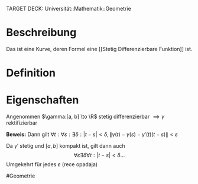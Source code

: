 TARGET DECK: Universität::Mathematik::Geometrie

# Beschreibung
Das ist eine Kurve, deren Formel eine [[Stetig Differenzierbare Funktion]] ist.

# Definition


# Eigenschaften
Angenommen $\gamma:[a, b] \to \R$ stetig differenzierbar $\implies \gamma$ rektifizierbar

**Beweis:**
Dann gilt $\forall t: \forall \varepsilon: \exists \delta : |t-s|<\delta, \|\gamma(t)-\gamma(s)-\gamma'(t)(t-s)\|< \varepsilon$

Da $\gamma'$ stetig und $[a, b]$ kompakt ist, gilt dann auch 
$$\forall \varepsilon \exists \delta \forall t :|t-s|< \delta...$$
Umgekehrt für jedes $\varepsilon$ (rece opadaja)





#Geometrie



